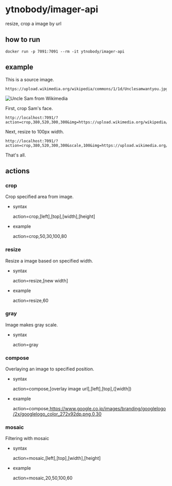 # ytnobody/imager-api

resize, crop a image by url

## how to run

    docker run -p 7091:7091 --rm -it ytnobody/imager-api

## example

This is a source image. 

    https://upload.wikimedia.org/wikipedia/commons/1/1d/Unclesamwantyou.jpg

![Uncle Sam from Wikimedia](https://upload.wikimedia.org/wikipedia/commons/1/1d/Unclesamwantyou.jpg)

First, crop Sam's face. 

    http://localhost:7091/?action=crop,380,520,300,300&img=https://upload.wikimedia.org/wikipedia/commons/1/1d/Unclesamwantyou.jpg

Next, resize to 100px width.

    http://localhost:7091/?action=crop,380,520,300,300&scale,100&img=https://upload.wikimedia.org/wikipedia/commons/1/1d/Unclesamwantyou.jpg

That's all.

## actions

### crop

Crop specified area from image.

* syntax

    action=crop,[left],[top],[width],[height]

* example

    action=crop,50,30,100,80


### resize

Resize a image based on specified width.

* syntax

    action=resize,[new width]

* example

    action=resize,60


### gray

Image makes gray scale.

* syntax

    action=gray


### compose

Overlaying an image to specified position.

* syntax

    action=compose,[overlay image url],[left],[top],([width])

* example

    action=compose,https://www.google.co.jp/images/branding/googlelogo/2x/googlelogo_color_272x92dp.png,0,30

### mosaic

Filtering with mosaic

* syntax

    action=mosaic,[left],[top],[width],[height]

* example

    action=mosaic,20,50,100,60

